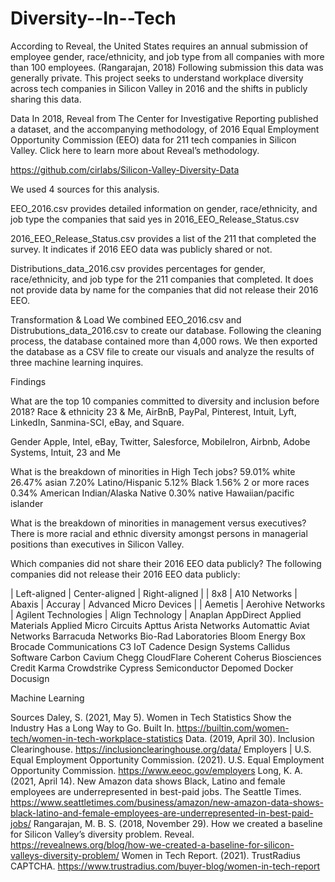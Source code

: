 # Diversity--In--Tech

According to Reveal, the United States requires an annual submission of employee gender, race/ethnicity,  and job type from all companies with more than 100 employees. (Rangarajan, 2018) Following submission this data was generally private. This project seeks to understand workplace diversity across tech companies in Silicon Valley in 2016 and the shifts in publicly sharing this data. 

Data 
In 2018, Reveal from The Center for Investigative Reporting published a dataset, and the accompanying methodology, of 2016 Equal Employment Opportunity Commission (EEO) data for 211 tech companies in Silicon Valley. Click here to learn more about Reveal’s methodology.

https://github.com/cirlabs/Silicon-Valley-Diversity-Data 

We used 4 sources for this analysis. 

EEO_2016.csv provides detailed information on gender, race/ethnicity, and job type the companies that said yes in 2016_EEO_Release_Status.csv

2016_EEO_Release_Status.csv provides a list of the 211 that completed the survey. It indicates if 2016 EEO data was publicly shared or not. 

Distributions_data_2016.csv provides percentages for gender, race/ethnicity, and job type for the 211 companies that completed. It does not provide data by name for the companies that did not release their 2016 EEO. 

Transformation & Load
We combined EEO_2016.csv and Distrubutions_data_2016.csv to create our database. Following the cleaning process, the database contained more than 4,000 rows. We then exported the database as a CSV file to create our visuals and analyze the results of three machine learning inquires.



Findings 

What are the top 10 companies committed to diversity and inclusion before 2018?
Race & ethnicity 
23 & Me, AirBnB, PayPal, Pinterest, Intuit, Lyft, LinkedIn, Sanmina-SCI, eBay, and Square. 


Gender 
Apple, Intel, eBay, Twitter, Salesforce, MobileIron, Airbnb, Adobe Systems, Intuit, 23 and Me


What is the breakdown of minorities in High Tech jobs?
59.01% white
26.47% asian 
7.20% Latino/Hispanic
5.12% Black
1.56% 2 or more races 
0.34% American Indian/Alaska Native
0.30% native Hawaiian/pacific islander 

What is the breakdown of minorities in management versus executives?
There is more racial and ethnic diversity amongst persons in managerial positions than executives in Silicon Valley. 

Which companies did not share their 2016 EEO data publicly? 
The following companies did not release their 2016 EEO data publicly:

| Left-aligned | Center-aligned | Right-aligned |
| 8x8 | A10 Networks | Abaxis |  Accuray | Advanced Micro Devices |
| Aemetis | Aerohive Networks | Agilent Technologies | Align Technology | 
Anaplan
AppDirect
Applied Materials
Applied Micro Circuits
Apttus
Arista Networks
Automattic
Aviat Networks
Barracuda Networks
Bio-Rad Laboratories
Bloom Energy
Box
Brocade Communications
C3 IoT
Cadence Design Systems
Callidus Software
Carbon
Cavium
Chegg
CloudFlare
Coherent
Coherus Biosciences
Credit Karma
Crowdstrike
Cypress Semiconductor
Depomed
Docker
Docusign




Machine Learning


Sources 
Daley, S. (2021, May 5). Women in Tech Statistics Show the Industry Has a Long Way to Go. Built In. https://builtin.com/women-tech/women-in-tech-workplace-statistics 
Data. (2019, April 30). Inclusion Clearinghouse. https://inclusionclearinghouse.org/data/
Employers | U.S. Equal Employment Opportunity Commission. (2021). U.S. Equal Employment Opportunity Commission. https://www.eeoc.gov/employers 
Long, K. A. (2021, April 14). New Amazon data shows Black, Latino and female employees are underrepresented in best-paid jobs. The Seattle Times. https://www.seattletimes.com/business/amazon/new-amazon-data-shows-black-latino-and-female-employees-are-underrepresented-in-best-paid-jobs/ 
Rangarajan, M. B. S. (2018, November 29). How we created a baseline for Silicon Valley’s diversity problem. Reveal. https://revealnews.org/blog/how-we-created-a-baseline-for-silicon-valleys-diversity-problem/ 
Women in Tech Report. (2021). TrustRadius CAPTCHA. https://www.trustradius.com/buyer-blog/women-in-tech-report 





